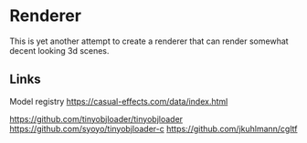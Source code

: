 # Renderer

This is yet another attempt to create a renderer that can render somewhat decent looking 3d scenes.

## Links

Model registry
https://casual-effects.com/data/index.html

https://github.com/tinyobjloader/tinyobjloader
https://github.com/syoyo/tinyobjloader-c
https://github.com/jkuhlmann/cgltf
